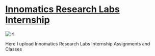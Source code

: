 # [Innomatics Research Labs Internship](https://github.com/MohammadWasiq0786/Innomatics-Research-Labs-Internship)

![irl](https://th.bing.com/th/id/OIP.wK3AYpCemxnOBVpS2qYLDgHaDE?pid=ImgDet&rs=1)

Here I upload Innomatics Research Labs Internship Assignments and Classes

